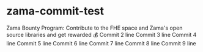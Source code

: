 # zama-commit-test
Zama Bounty Program: Contribute to the FHE space and Zama's open source libraries and get rewarded 💰
Commit 2 line
Commit 3 line
Commit 4 line
Commit 5 line
Commit 6 line
Commit 7 line
Commit 8 line
Commit 9 line
